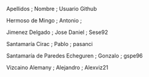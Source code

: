 Apellidos ; Nombre ; Usuario Github

Hermoso de Mingo ; Antonio ; 

Jimenez Delgado ; Jose Daniel ; Sese92

Santamaría Cirac ; Pablo ; pasanci

Santamaría de Paredes Echeguren ; Gonzalo ; gspe96

Vizcaino Alemany ; Alejandro ; Alexviz21
